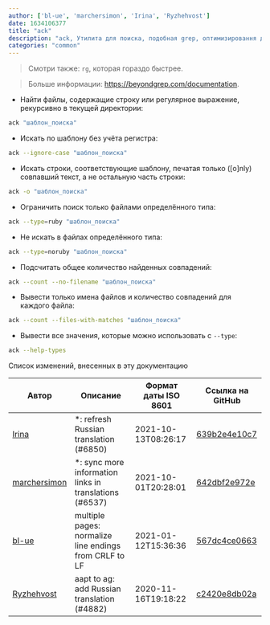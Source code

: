 ```yaml
---
author: ['bl-ue', 'marchersimon', 'Irina', 'Ryzhehvost']
date: 1634106377
title: "ack"
description: "ack, Утилита для поиска, подобная grep, оптимизировання для программистов."
categories: "common"
---
```

> Смотри также: `rg`, которая гораздо быстрее.

> Больше информации: <https://beyondgrep.com/documentation>.

- Найти файлы, содержащие строку или регулярное выражение, рекурсивно в текущей директории:

```bash
ack "шаблон_поиска"
```

- Искать по шаблону без учёта регистра:

```bash
ack --ignore-case "шаблон_поиска"
```

- Искать строки, соответствующие шаблону, печатая только ([o]nly) совпавший текст, а не остальную часть строки:

```bash
ack -o "шаблон_поиска"
```

- Ограничить поиск только файлами определённого типа:

```bash
ack --type=ruby "шаблон_поиска"
```

- Не искать в файлах определённого типа:

```bash
ack --type=noruby "шаблон_поиска"
```

- Подсчитать общее количество найденных совпадений:

```bash
ack --count --no-filename "шаблон_поиска"
```

- Вывести только имена файлов и количество совпадений для каждого файла:

```bash
ack --count --files-with-matches "шаблон_поиска"
```

- Вывести все значения, которые можно использовать с `--type`:

```bash
ack --help-types
```
Список изменений, внесенных в эту документацию


Автор | Описание | Формат даты ISO 8601 | Ссылка на GitHub
------|-----|-----|-----
[Irina](mailto:91758930+iridacea@users.noreply.github.com) | *: refresh Russian translation (#6850) | 2021-10-13T08:26:17 | [639b2e4e10c7](https://github.com/tldr-pages/tldr/commit/639b2e4e10c73c8014036c302192e4faa51e5279)
[marchersimon](mailto:50295997+marchersimon@users.noreply.github.com) | *: sync more information links in translations (#6537) | 2021-10-01T20:28:01 | [642dbf2e972e](https://github.com/tldr-pages/tldr/commit/642dbf2e972e388fab8c84ba3b4685fb862b6454)
[bl-ue](mailto:54780737+bl-ue@users.noreply.github.com) | multiple pages: normalize line endings from CRLF to LF | 2021-01-12T15:36:36 | [567dc4ce0663](https://github.com/tldr-pages/tldr/commit/567dc4ce0663231ea1b8b9533b327094eb82ba1f)
[Ryzhehvost](mailto:kotlyar.andrey@gmail.com) | aapt to ag: add Russian translation (#4882) | 2020-11-16T19:18:22 | [c2420e8db02a](https://github.com/tldr-pages/tldr/commit/c2420e8db02a6c24eb77d06c2b6394b8b6936421)


